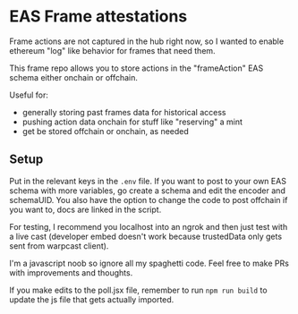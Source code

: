 # EAS Frame attestations

Frame actions are not captured in the hub right now, so I wanted to enable ethereum "log" like behavior for frames that need them.

This frame repo allows you to store actions in the "frameAction" EAS schema either onchain or offchain.

Useful for:
- generally storing past frames data for historical access
- pushing action data onchain for stuff like "reserving" a mint
- get be stored offchain or onchain, as needed

## Setup

Put in the relevant keys in the `.env` file. If you want to post to your own EAS schema with more variables, go create a schema and edit the encoder and schemaUID. You also have the option to change the code to post offchain if you want to, docs are linked in the script.

For testing, I recommend you localhost into an ngrok and then just test with a live cast (developer embed doesn't work because trustedData only gets sent from warpcast client). 

I'm a javascript noob so ignore all my spaghetti code. Feel free to make PRs with improvements and thoughts.

If you make edits to the poll.jsx file, remember to run `npm run build` to update the js file that gets actually imported.